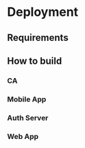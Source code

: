 # Deployment

## Requirements

## How to build

### CA

### Mobile App

### Auth Server

### Web App
